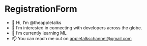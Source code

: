 # RegistrationForm

- 👋 Hi, I’m @theappletalks
- 👀 I’m interested in connecting with developers across the globe.
- 🌱 I’m currently learning ML
- 📫 You can reach me out on appletalkschannel@gmail.com
